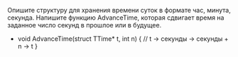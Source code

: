Опишите структуру для хранения времени суток в формате час, минута, секунда. Напишите функцию AdvanceTime, которая сдвигает время на заданное число секунд в прошлое или в будущее.
- void AdvanceTime(struct TTime* t, int n) {
    // t -> секунды -> секунды + n -> t
}
